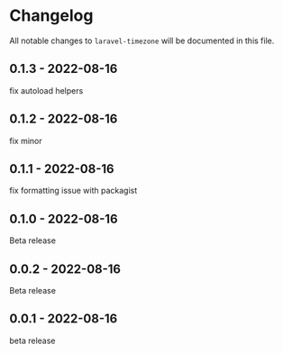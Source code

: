 # Changelog

All notable changes to `laravel-timezone` will be documented in this file.

## 0.1.3 - 2022-08-16

fix autoload helpers

## 0.1.2 - 2022-08-16

fix minor

## 0.1.1 - 2022-08-16

fix formatting issue with packagist

## 0.1.0 - 2022-08-16

Beta release

## 0.0.2 - 2022-08-16

Beta release

## 0.0.1 - 2022-08-16

beta release

